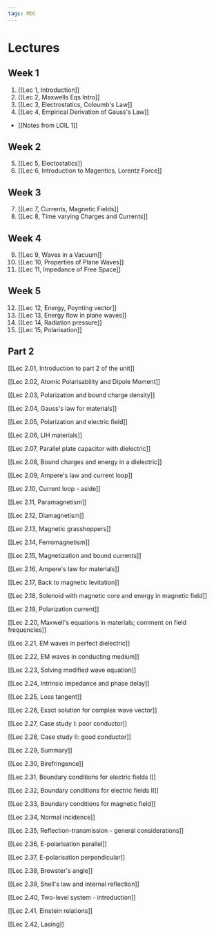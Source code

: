 ```yaml
---
tags: MOC
---
```


# Lectures

## Week 1
1. [[Lec 1, Introduction]]
2. [[Lec 2, Maxwells Eqs Intro]]
3. [[Lec 3, Electrostatics, Coloumb's Law]]
4. [[Lec 4, Empirical Derivation of Gauss's Law]]

- [[Notes from LOIL 1]]

## Week 2
5. [[Lec 5, Electostatics]]
6. [[Lec 6, Introduction to Magentics, Lorentz Force]]

## Week 3
7. [[Lec 7, Currents, Magnetic Fields]]
8. [[Lec 8, Time varying Charges and Currents]]

## Week 4
9. [[Lec 9, Waves in a Vacuum]]
10. [[Lec 10, Properties of Plane Waves]]
11. [[Lec 11, Impedance of Free Space]]

## Week 5
12. [[Lec 12, Energy, Poynting vector]]
13. [[Lec 13, Energy flow in plane waves]]
14. [[Lec 14, Radiation pressure]]
15. [[Lec 15, Polarisation]]

## Part 2


[[Lec 2.01, Introduction to part 2 of the unit]]

[[Lec 2.02, Atomic Polarisability and Dipole Moment]]

[[Lec 2.03, Polarization and bound charge density]]

[[Lec 2.04, Gauss's law for materials]]

[[Lec 2.05, Polarization and electric field]]

[[Lec 2.06, LIH materials]]

[[Lec 2.07, Parallel plate capacitor with dielectric]]

[[Lec 2.08, Bound charges and energy in a dielectric]]

[[Lec 2.09, Ampere's law and current loop]]

[[Lec 2.10, Current loop - aside]]

[[Lec 2.11, Paramagnetism]]

[[Lec 2.12, Diamagnetism]]

[[Lec 2.13, Magnetic grasshoppers]]

[[Lec 2.14, Ferromagnetism]]

[[Lec 2.15, Magnetization and bound currents]]

[[Lec 2.16, Ampere's law for materials]]

[[Lec 2.17, Back to magnetic levitation]]

[[Lec 2.18, Solenoid with magnetic core and energy in magnetic field]]

[[Lec 2.19, Polarization current]]

[[Lec 2.20, Maxwell's equations in materials; comment on field frequencies]]

[[Lec 2.21, EM waves in perfect dielectric]]

[[Lec 2.22, EM waves in conducting medium]]

[[Lec 2.23, Solving modified wave equation]]

[[Lec 2.24, Intrinsic impedance and phase delay]]

[[Lec 2.25, Loss tangent]]

[[Lec 2.26, Exact solution for complex wave vector]]

[[Lec 2.27, Case study I: poor conductor]]

[[Lec 2.28, Case study II: good conductor]]

[[Lec 2.29, Summary]]

[[Lec 2.30, Birefringence]]

[[Lec 2.31, Boundary conditions for electric fields I]]

[[Lec 2.32, Boundary conditions for electric fields II]]

[[Lec 2.33, Boundary conditions for magnetic field]]

[[Lec 2.34, Normal incidence]]

[[Lec 2.35, Reflection-transmission - general considerations]]

[[Lec 2.36, E-polarisation parallel]]

[[Lec 2.37, E-polarisation perpendicular]]

[[Lec 2.38, Brewster's angle]]

[[Lec 2.39, Snell's law and internal reflection]]

[[Lec 2.40, Two-level system - introduction]]

[[Lec 2.41, Einstein relations]]

[[Lec 2.42, Lasing]]


